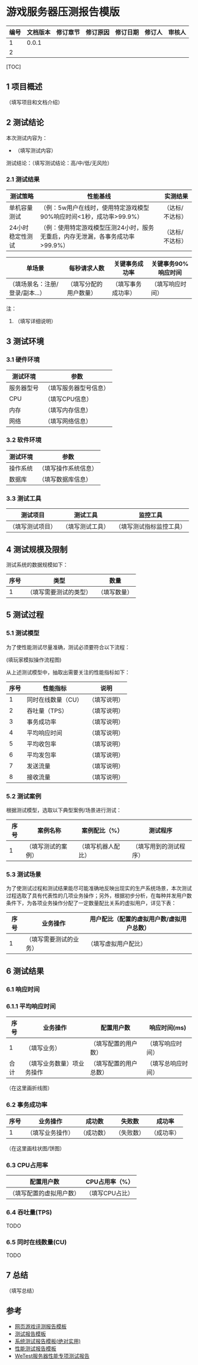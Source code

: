 # 游戏服务器压测报告模版



| 编号 | 文档版本 | 修订章节 | 修订原因 | 修订日期 | 修订人 | 审核人 |
| ---- | -------- | -------- | -------- | -------- | ------ | ------ |
| 1    | 0.0.1    |          |          |          |        |        |
| 2    |          |          |          |          |        |        |



[TOC]



## 1 项目概述

（填写项目和文档介绍）



## 2 测试结论

本次测试内容为：

- （填写测试内容）

测试结论：（填写测试结论：高/中/低/无风险）

### 2.1 测试结果

| 测试策略         | 性能基线                                                     | 实测结果        |
| ---------------- | ------------------------------------------------------------ | --------------- |
| 单机容量测试     | （例：5w用户在线时，使用特定游戏模型90%响应时间<1秒，成功率>99.9%） | （达标/不达标） |
| 24小时稳定性测试 | （例：使用特定游戏模型压测24小时，服务无重启，内存无泄漏，各事务成功率>99.9%） | （达标/不达标） |

| 单场景                          | 每秒请求人数           | 关键事务成功率     | 关键事务90%响应时间 |
| ------------------------------- | ---------------------- | ------------------ | ------------------- |
| （填场景名：注册/登录/副本...） | （填写分配的用户数量） | （填写事务成功率） | （填写响应时间）    |

注：

1. （填写详细说明）



## 3 测试环境

### 3.1 硬件环境

| 测试环境   | 参数                   |
| ---------- | ---------------------- |
| 服务器型号 | （填写服务器型号信息） |
| CPU        | （填写CPU信息）        |
| 内存       | （填写内存信息）       |
| 网络       | （填写网络信息）       |

### 3.2 软件环境

| 测试环境 | 参数                 |
| -------- | -------------------- |
| 操作系统 | （填写操作系统信息） |
| 数据库   | （填写数据库信息）   |

### 3.3 测试工具

| 测试项目         | 测试工具         | 监控工具                 |
| ---------------- | ---------------- | ------------------------ |
| （填写测试项目） | （填写测试工具） | （填写测试指标监控工具） |



## 4 测试规模及限制

测试系统的数据规模如下：

| 序号 | 类型                   | 数量         |
| ---- | ---------------------- | ------------ |
| 1    | （填写需要测试的类型） | （填写数量） |



## 5 测试过程

### 5.1 测试模型

为了使性能测试尽量准确，测试必须要符合以下流程：

(填玩家模拟操作流程图)

从上述测试模型中，抽取出需要关注的性能指标如下：

| 序号 | 性能指标           | 说明         |
| ---- | ------------------ | ------------ |
| 1    | 同时在线数量（CU） | （填写说明） |
| 2    | 吞吐量（TPS）      | （填写说明） |
| 3    | 事务成功率         | （填写说明） |
| 4    | 平均响应时间       | （填写说明） |
| 5    | 平均收包率         | （填写说明） |
| 6    | 平均发包率         | （填写说明） |
| 7    | 发送流量           | （填写说明） |
| 8    | 接收流量           | （填写说明） |

### 5.2 测试案例

根据测试模型，选取以下典型案例/场景进行测试：

| 序号 | 案例名称           | 案例配比（%）      | 测试程序               |
| ---- | ------------------ | ------------------ | ---------------------- |
| 1    | （填写测试的案例） | （填写机器人配比） | （填写用到的测试程序） |

### 5.3 测试场景

为了使测试过程和测试结果能尽可能准确地反映出现实的生产系统场景，本次测试过程选取了具有代表性的几项业务操作；另外，根据初步分析，在每种并发用户数条件下，为各项业务操作分配了一定数量配比关系的虚拟用户，详见下表：

| 序号 | 业务操作               | 用户配比（配置的虚拟用户数/虚拟用户总数） |
| ---- | ---------------------- | ----------------------------------------- |
| 1    | （填写需要测试的业务） | （填写虚拟用户配比）                      |



## 6 测试结果

### 6.1 响应时间

### 6.1.1 平均响应时间

| 序号 | 业务操作                   | 配置用户数             | 响应时间(ms)       |
| ---- | -------------------------- | ---------------------- | ------------------ |
| 1    | （填写业务）               | （填写配置的用户数）   | （填写响应时间）   |
| 合计 | （填写业务数量）项业务操作 | （填写配置的用户总数） | （填写总响应时间） |

（在这里画折线图）

### 6.2 事务成功率

| 序号 | 业务操作         | 成功数     | 失败数     | 成功率     |
| ---- | ---------------- | ---------- | ---------- | ---------- |
| 1    | （填写业务操作） | （成功数） | （失败数） | （成功率） |

（在这里画柱状图/饼图）

### 6.3 CPU占用率

| 配置用户数               | CPU占用率（%）  |
| ------------------------ | --------------- |
| （填写配置的虚拟用户数） | （填写CPU占比） |

### 6.4 吞吐量(TPS)

TODO

### 6.5 同时在线数量(CU)

TODO

## 7 总结

（填写总结）



## 参考

- [网页游戏评测报告模板](http://www.fanwen118.com/c/219427.html)
- [测试报告模板](http://www.fanwen118.com/info_20/fw_3383676.html)
- [系统测试报告模板(绝对实用)](http://www.fanwen118.com/info_10/fw_2381079.html)
- [性能测试报告模板](http://www.fanwen118.com/info_10/fw_2343544.html)
- [WeTest服务器性能专项测试报告](https://www.doc88.com/p-0893169138362.html)





